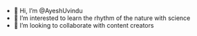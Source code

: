 - 👋 Hi, I’m @AyeshUvindu
- 👀 I’m interested to learn the rhythm of the nature with science
- 💞️ I’m looking to collaborate with content creators

<!---
AyeshUvindu/AyeshUvindu is a ✨ special ✨ repository because its `README.md` (this file) appears on your GitHub profile.
You can click the Preview link to take a look at your changes.
--->
